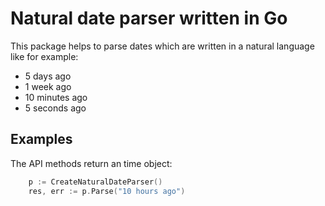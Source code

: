 # Natural date parser written in Go

This package helps to parse dates which are written in a natural language like for example:

- 5 days ago
- 1 week ago
- 10 minutes ago
- 5 seconds ago

## Examples
The API methods return an time object:

```go
    p := CreateNaturalDateParser()
    res, err := p.Parse("10 hours ago")
```